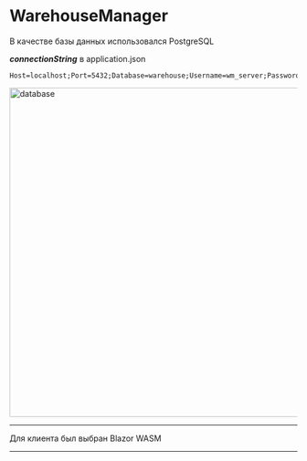 # WarehouseManager

В качестве базы данных использовался PostgreSQL

***connectionString*** в application.json

```
Host=localhost;Port=5432;Database=warehouse;Username=wm_server;Password=wm_server;SearchPath=public
```
<img width="1865" height="577" alt="database" src="https://github.com/user-attachments/assets/2d630d41-f8e6-4687-a056-c2b9c535fc81" />

---
Для клиента был выбран Blazor WASM

---
